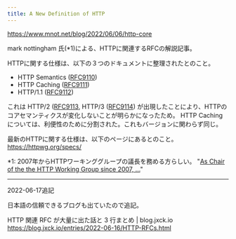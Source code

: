 ```yaml
---
title: A New Definition of HTTP
---
```


https://www.mnot.net/blog/2022/06/06/http-core

mark nottingham 氏(*1)による、HTTPに関連するRFCの解説記事。

HTTPに関する仕様は、以下の３つのドキュメントに整理されたとのこと。

- HTTP Semantics ([RFC9110](https://www.rfc-editor.org/rfc/rfc9110))
- HTTP Caching ([RFC9111](https://www.rfc-editor.org/rfc/rfc9111))
- HTTP/1.1 ([RFC9112](https://www.rfc-editor.org/rfc/rfc9112))

これは HTTP/2 ([RFC9113](https://www.rfc-editor.org/rfc/rfc9113), HTTP/3 ([RFC9114](https://www.rfc-editor.org/rfc/rfc9114)) が出現したことにより、HTTPのコアセマンティクスが変化しないことが明らかになったため。
HTTP Caching については、利便性のために分割された。これもバージョンに関わらず同じ。

最新のHTTPに関する仕様は、以下のページにあるとのこと。
https://httpwg.org/specs/

*1: 2007年からHTTPワーキンググループの議長を務める方らしい。 "[As Chair of the the HTTP Working Group since 2007, ...](https://www.mnot.net/personal/)"

---

2022-06-17追記

日本語の信頼できるブログも出ていたので追記。

HTTP 関連 RFC が大量に出た話と 3 行まとめ | blog.jxck.io
https://blog.jxck.io/entries/2022-06-16/HTTP-RFCs.html
